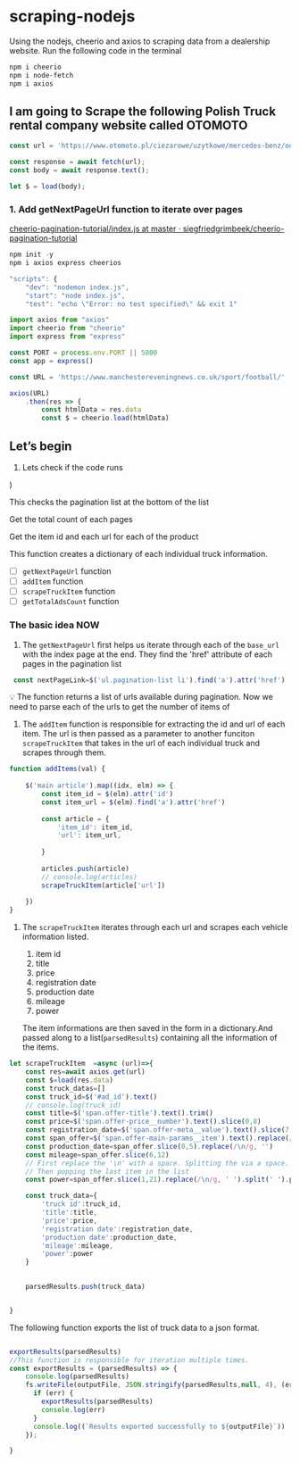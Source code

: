 # scraping-nodejs
Using the nodejs, cheerio and  axios  to scraping data from a dealership website. 
Run the following code in the terminal

```powershell
npm i cheerio
npm i node-fetch
npm i axios

```

## I am going to Scrape the following Polish Truck rental company website called OTOMOTO


```jsx
const url = 'https://www.otomoto.pl/ciezarowe/uzytkowe/mercedes-benz/od-+2014/q-actros?search%5Bfilter_enum_damaged%5D=0&search%5Border%5D=created_at+%3Adesc';

const response = await fetch(url);
const body = await response.text();

let $ = load(body);
```



### 1. Add getNextPageUrl function to iterate over pages

[cheerio-pagination-tutorial/index.js at master · siegfriedgrimbeek/cheerio-pagination-tutorial](https://github.com/siegfriedgrimbeek/cheerio-pagination-tutorial/blob/master/index.js)


```jsx
npm init -y
npm i axios express cheerios

"scripts": {
    "dev": "nodemon index.js",
    "start": "node index.js",
    "test": "echo \"Error: no test specified\" && exit 1"
```

```jsx
import axios from "axios"
import cheerio from "cheerio"
import express from "express"

const PORT = process.env.PORT || 5000
const app = express()

const URL = 'https://www.manchestereveningnews.co.uk/sport/football/'

axios(URL)
    .then(res => {
        const htmlData = res.data
        const $ = cheerio.load(htmlData)
```

## Let’s begin

1. Lets check if the code runs


)

This checks the pagination list at the bottom of the list



Get the total count of each pages

Get the item id and each url for each of the product

This function creates a dictionary of each individual truck information.

- [ ]  `getNextPageUrl` function
- [ ]  `addItem` function
- [ ]  `scrapeTruckItem` function
- [ ]  `getTotalAdsCount` function

### The basic idea NOW

1. The `getNextPageUrl` first helps us iterate through each of the `base_url` with the index page at the end. They find the 'href' attribute of each pages in the pagination list

```jsx
 const nextPageLink=$('ul.pagination-list li').find('a').attr('href')

```

              

<aside>
💡 The function returns a list of urls available during pagination.  Now we need to parse each of the urls to get the number of items of

</aside>

1. The `addItem` function is responsible for extracting the id and url of each item. The url is then passed as a parameter to another funciton  `scrapeTruckItem` that takes in the url of each individual truck and scrapes through them.


```jsx
function addItems(val) {
            
    $('main article').map((idx, elm) => {
        const item_id = $(elm).attr('id')
        const item_url = $(elm).find('a').attr('href')
        
        const article = {
            'item_id': item_id,
            'url': item_url,
            
        }
        
        articles.push(article)
        // console.log(articles)
        scrapeTruckItem(article['url'])
        
    })
}
```

1. The `scrapeTruckItem` iterates through each url and scrapes each vehicle information listed. 
    1. item id
    2. title
    3. price
    4. registration date
    5. production date
    6. mileage
    7. power
    
    The item informations are then saved in the form in a dictionary.And passed along to a list(`parsedResults`) containing all the information of the items.
    
```jsx
let scrapeTruckItem  =async (url)=>{
    const res=await axios.get(url)
    const $=load(res.data)
    const truck_datas=[]
    const truck_id=$('#ad_id').text()
    // console.log(truck_id)
    const title=$('span.offer-title').text().trim()
    const price=$('span.offer-price__number').text().slice(0,8)
    const registration_date=$('span.offer-meta__value').text().slice(7,27)
    const span_offer=$('span.offer-main-params__item').text().replace(/ /gi,'');
    const production_date=span_offer.slice(0,5).replace(/\n/g, '')
    const mileage=span_offer.slice(6,12)
    // First replace the '\n' with a space. Splitting the via a space. 
    // Then popping the last item in the list
    const power=span_offer.slice(1,21).replace(/\n/g, ' ').split(' ').pop()

    const truck_data={
        'truck id':truck_id,
        'title':title,
        'price':price,
        'registration date':registration_date,
        'production date':production_date,
        'mileage':mileage,
        'power':power
    }

    
    parsedResults.push(truck_data)


}
```

The following function exports the list of truck data to a json format.
```jsx

exportResults(parsedResults)
//This function is responsible for iteration multiple times.
const exportResults = (parsedResults) => {
    console.log(parsedResults)
    fs.writeFile(outputFile, JSON.stringify(parsedResults,null, 4), (err) => {
      if (err) {
        exportResults(parsedResults)
        console.log(err)
      }
      console.log((`Results exported successfully to ${outputFile}`))
    });

}


```
